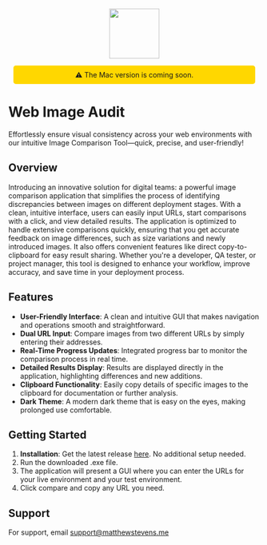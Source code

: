 <p align="center" style="margin-top: 100px;">
  <img src="https://github.com/mrzeappleGit/WebImageAudit/blob/main/webImageAuditLogo.png" width="100" height="100">
</p>



<div align="center" style="background-color: #FFD700; padding: 10px; margin: 10px; border-radius: 5px;">
  ⚠️ The Mac version is coming soon.
</div>

# Web Image Audit
Effortlessly ensure visual consistency across your web environments with our intuitive Image Comparison Tool—quick, precise, and user-friendly!
## Overview
Introducing an innovative solution for digital teams: a powerful image comparison application that simplifies the process of identifying discrepancies between images on different deployment stages. With a clean, intuitive interface, users can easily input URLs, start comparisons with a click, and view detailed results. The application is optimized to handle extensive comparisons quickly, ensuring that you get accurate feedback on image differences, such as size variations and newly introduced images. It also offers convenient features like direct copy-to-clipboard for easy result sharing. Whether you're a developer, QA tester, or project manager, this tool is designed to enhance your workflow, improve accuracy, and save time in your deployment process.

## Features

- **User-Friendly Interface**: A clean and intuitive GUI that makes navigation and operations smooth and straightforward.
- **Dual URL Input**: Compare images from two different URLs by simply entering their addresses.
- **Real-Time Progress Updates**: Integrated progress bar to monitor the comparison process in real time.
- **Detailed Results Display**: Results are displayed directly in the application, highlighting differences and new additions.
- **Clipboard Functionality**: Easily copy details of specific images to the clipboard for documentation or further analysis.
- **Dark Theme**: A modern dark theme that is easy on the eyes, making prolonged use comfortable.
## Getting Started

  1. **Installation**: Get the latest release [here](https://github.com/mrzeappleGit/webImageAudit/releases/latest). No additional setup needed.
  2. Run the downloaded .exe file.
  3. The application will present a GUI where you can enter the URLs for your live environment and your test environment.
  4. Click compare and copy any URL you need.
## Support

For support, email [support@matthewstevens.me](mailto:support@matthewstevens.me?subject=[GitHub]%20Universal%20File%20%26%20WebP%20Toolset)
